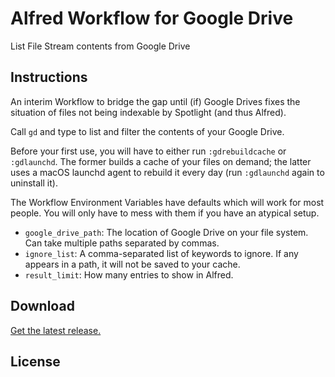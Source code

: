 # Alfred Workflow for Google Drive

List File Stream contents from Google Drive

## Instructions

An interim Workflow to bridge the gap until (if) Google Drives fixes the situation of files not being indexable by Spotlight (and thus Alfred).

Call `gd` and type to list and filter the contents of your Google Drive.

Before your first use, you will have to either run `:gdrebuildcache` or `:gdlaunchd`. The former builds a cache of your files on demand; the latter uses a macOS launchd agent to rebuild it every day (run `:gdlaunchd` again to uninstall it).

The Workflow Environment Variables have defaults which will work for most people. You will only have to mess with them if you have an atypical setup.

* `google_drive_path`: The location of Google Drive on your file system. Can take multiple paths separated by commas.
* `ignore_list`: A comma-separated list of keywords to ignore. If any appears in a path, it will not be saved to your cache.
* `result_limit`: How many entries to show in Alfred.

## Download

[Get the latest release.](https://github.com/vitorgalvao/alfred-google-drive/releases/latest/download/Google.Drive.alfredworkflow)

## License
